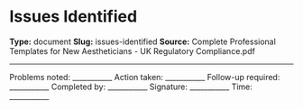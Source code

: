 # Issues Identified

**Type:** document
**Slug:** issues-identified
**Source:** Complete Professional Templates for New Aestheticians - UK Regulatory Compliance.pdf

---

Problems noted: ___________ Action taken: ___________ Follow-up required: ___________
Completed by: ___________ Signature: ___________ Time: ___________